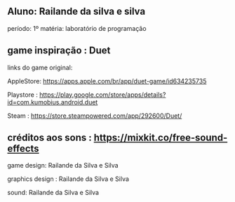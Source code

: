 
Aluno: Railande da silva e silva
-----------------------------------------------------------------------------------------------
período: 1º
matéria: laboratório de programação

game inspiração : Duet 
-----------------------------------------------------------------------------------------------

links do game original:

AppleStore: https://apps.apple.com/br/app/duet-game/id634235735

Playstore : https://play.google.com/store/apps/details?id=com.kumobius.android.duet

Steam : https://store.steampowered.com/app/292600/Duet/

créditos aos sons :
https://mixkit.co/free-sound-effects
-----------------------------------------------------------------------------------------------

game design: Railande da Silva e Silva

graphics design : Railande da Silva e Silva

sound: Railande da Silva e Silva
